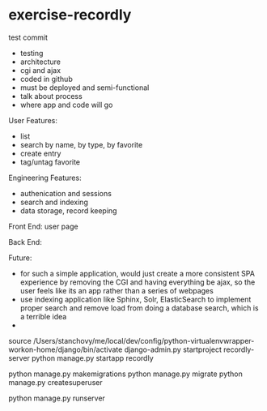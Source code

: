 # exercise-recordly

test commit


- testing
- architecture
- cgi and ajax
- coded in github
- must be deployed and semi-functional
- talk about process
- where app and code will go


User Features:
- list
- search by name, by type, by favorite
- create entry
- tag/untag favorite

Engineering Features:
- authenication and sessions
- search and indexing
- data storage, record keeping

Front End:
user page

Back End:



Future:
- for such a simple application, would just create a more consistent SPA experience by removing the CGI and having everything be ajax, so the user feels like its an app rather than a series of webpages
- use indexing application like Sphinx, Solr, ElasticSearch to implement proper search and remove load from doing a database search, which is a terrible idea
- 



source /Users/stanchovy/me/local/dev/config/python-virtualenvwrapper-workon-home/django/bin/activate
django-admin.py startproject recordly-server
python manage.py startapp recordly

python manage.py makemigrations
python manage.py migrate
python manage.py createsuperuser

python manage.py runserver
